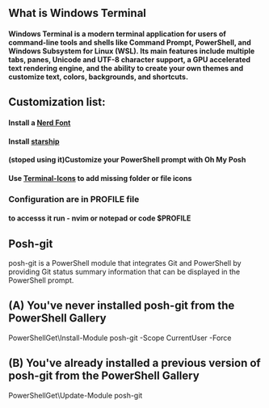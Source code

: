 ## What is Windows Terminal
#### Windows Terminal is a modern terminal application for users of command-line tools and shells like Command Prompt, PowerShell, and Windows Subsystem for Linux (WSL). Its main features include multiple tabs, panes, Unicode and UTF-8 character support, a GPU accelerated text rendering engine, and the ability to create your own themes and customize text, colors, backgrounds, and shortcuts.


## Customization list:
#### Install a [Nerd Font](https://www.nerdfonts.com/)
#### Install [starship](https://starship.rs/)
#### (stoped using it)Customize your PowerShell prompt with Oh My Posh
#### Use [Terminal-Icons](https://github.com/devblackops/Terminal-Icons) to add missing folder or file icons


### Configuration are in PROFILE file
#### to accesss it run - nvim or notepad or code $PROFILE ####

## Posh-git
posh-git is a PowerShell module that integrates Git and PowerShell by providing Git status summary information that can be displayed in the PowerShell prompt.
## (A) You've never installed posh-git from the PowerShell Gallery
PowerShellGet\Install-Module posh-git -Scope CurrentUser -Force
## (B) You've already installed a previous version of posh-git from the PowerShell Gallery
PowerShellGet\Update-Module posh-git




